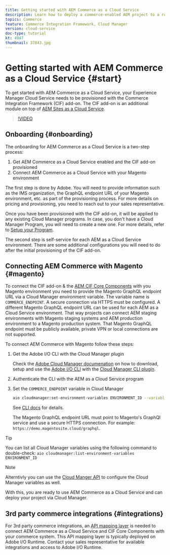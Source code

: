 ```yaml
---
title: Getting started with AEM Commerce as a Cloud Service
description: Learn how to deploy a commerce-enabled AEM project to a running AEM as a Cloud service environment. Use features of Adobe Cloud Manager and a CI/CD pipeline to build the Venia reference storefront to a running environment.
topics: Commerce
feature: Commerce Integration Framework, Cloud Manager
version: cloud-service
doc-type: tutorial
kt: 4947
thumbnail: 37843.jpg
---
```


# Getting started with AEM Commerce as a Cloud Service {#start}

To get started with AEM Commerce as a Cloud Service, your Experience Manager Cloud Service needs to be provisioned with the Commerce Integration Framework (CIF) add-on. The CIF add-on is an additional module on top of [AEM Sites as a Cloud Service](https://docs.adobe.com/content/help/en/experience-manager-cloud-service/sites/home.html).

>[!VIDEO](https://video.tv.adobe.com/v/37843?quality=12&learn=on)

## Onboarding {#onboarding}

The onboarding for AEM Commerce as a Cloud Service is a two-step process:

1. Get AEM Commerce as a Cloud Service enabled and the CIF add-on provisioned
2. Connect AEM Commerce as a Cloud Service with your Magento environment

The first step is done by Adobe. You will need to provide information such as the IMS organization, the GraphQL endpoint URL of your Magento environment, etc. as part of the provisioning process. For more details on pricing and provisioning, you need to reach out to your sales representative.

Once you have been provisioned with the CIF add-on, it will be applied to any existing Cloud Manager programs. In case, you don't have a Cloud Manager Program, you will need to create a new one. For more details, refer to [Setup your Program](https://docs.adobe.com/content/help/en/experience-manager-cloud-manager/using/getting-started/setting-up-program.html).

The second step is self-service for each AEM as a Cloud Service environment. There are some additional configurations you will need to do after the initial provisioning of the CIF add-on.

## Connecting AEM Commerce with Magento {#magento}

To connect the CIF add-on & the [AEM CIF Core Components](https://github.com/adobe/aem-core-cif-components) with you Magento environment you need to provide the Magento GraphQL endpoint URL via a Cloud Manager environment variable. The variable name is `COMMERCE_ENDPOINT`. A secure connection via HTTPS must be configured.
A different Magento GraphQL endpoint URL can be used for each AEM as a Cloud Service environment. That way projects can connect AEM staging environments with Magento staging systems and AEM production environment to a Magento production system. That Magento GraphQL endpoint must be publicly available, private VPN or local connections are not supported.

To connect AEM Commerce with Magento follow these steps:

1. Get the Adobe I/O CLI with the Cloud Manager plugin

    Check the [Adobe Cloud Manager documenation](https://docs.adobe.com/content/help/en/experience-manager-cloud-manager/using/introduction-to-cloud-manager.html) on how to download, setup and use the [Adobe I/O CLI](https://github.com/adobe/aio-cli) with the [Cloud Manager CLI plugin](https://github.com/adobe/aio-cli-plugin-cloudmanager).

2. Authenticate the CLI with the AEM as a Cloud Service program

3. Set the `COMMERCE_ENDPOINT` variable in Cloud Manager

    ```bash
    aio cloudmanager:set-environment-variables ENVIRONMENT_ID --variable COMMERCE_ENDPOINT "<Magento GraphQL endpoint URL>"
    ```

    See [CLI docs](https://github.com/adobe/aio-cli-plugin-cloudmanager#aio-cloudmanagerset-environment-variables-environmentid) for details.

    The Magento GraphQL endpoint URL must point to Magento's GraphQl service and use a secure HTTPS connection. For example: `https://demo.magentosite.cloud/graphql`.

>[!TIP]
>
>You can list all Cloud Manager variables using the following command to double-check: `aio cloudmanager:list-environment-variables ENVIRONMENT_ID`

>[!NOTE]
>
>Alterntivly you can use the [Cloud Manger API](https://www.adobe.io/apis/experiencecloud/cloud-manager/docs.html) to configure the Cloud Manager variables as well.

With this, you are ready to use AEM Commerce as a Cloud Service and can deploy your project via Cloud Manager.

## 3rd party commerce integrations {#integrations}

For 3rd party commerce integrations, an [API mapping layer](architecture/third-party.md) is needed to connect AEM Commerce as a Cloud Service and CIF Core Components with your commerce system. This API mapping layer is typically deployed on Adobe I/O Runtime. Contact your sales representative for available integrations and access to Adobe I/O Runtime.
